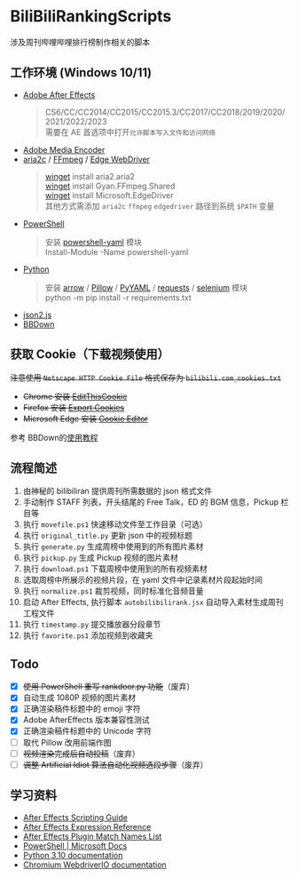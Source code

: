 # BiliBiliRankingScripts

涉及周刊哔哩哔哩排行榜制作相关的脚本

## 工作环境 (Windows 10/11)

- [Adobe After Effects](https://www.adobe.com/products/aftereffects.html)
    > CS6/CC/CC2014/CC2015/CC2015.3/CC2017/CC2018/2019/2020/2021/2022/2023  
    需要在 AE 首选项中打开`允许脚本写入文件和访问网络`
- [Adobe Media Encoder](https://www.adobe.com/products/media-encoder.html)
- [aria2c](https://aria2.github.io/) / [FFmpeg](https://ffmpeg.org/) / [Edge WebDriver](https://developer.microsoft.com/en-us/microsoft-edge/tools/webdriver/)
    > [winget](https://github.com/microsoft/winget-cli) install aria2.aria2  
    > [winget](https://github.com/microsoft/winget-cli) install Gyan.FFmpeg.Shared  
    > [winget](https://github.com/microsoft/winget-cli) install Microsoft.EdgeDriver  
    > 其他方式需添加 `aria2c` `ffmpeg` `edgedriver` 路径到系统 `$PATH` 变量
- [PowerShell](https://docs.microsoft.com/zh-cn/powershell/)
    > 安装 [powershell-yaml](https://www.powershellgallery.com/packages/powershell-yaml) 模块  
    > Install-Module -Name powershell-yaml
- [Python](https://www.python.org/)
    > 安装 [arrow](https://pypi.org/project/arrow/) / [Pillow](https://pypi.org/project/Pillow/) / [PyYAML](https://pypi.org/project/PyYAML/) / [requests](https://pypi.org/project/requests/) / [selenium](https://pypi.org/project/selenium/) 模块  
    > python -m pip install -r requirements.txt
- [json2.js](https://github.com/douglascrockford/JSON-js)
- [BBDown](https://github.com/nilaoda/BBDown)

## 获取 Cookie（下载视频使用）

~~注意使用 `Netscape HTTP Cookie File` 格式保存为 `bilibili.com_cookies.txt`~~

- ~~Chrome 安装 [EditThisCookie](https://chrome.google.com/webstore/detail/fngmhnnpilhplaeedifhccceomclgfbg)~~
- ~~Firefox 安装 [Export Cookies](https://addons.mozilla.org/en-US/firefox/addon/export-cookies-txt/)~~
- ~~Microsoft Edge 安装 [Cookie Editor](https://microsoftedge.microsoft.com/addons/detail/cookie-editor/ajfboaconbpkglpfanbmlfgojgndmhmc)~~

参考 BBDown的[使用教程](https://github.com/nilaoda/BBDown#%E4%BD%BF%E7%94%A8%E6%95%99%E7%A8%8B)

## 流程简述

1. 由神秘的 bilibiliran 提供周刊所需数据的 json 格式文件
2. 手动制作 STAFF 列表，开头结尾的 Free Talk，ED 的 BGM 信息，Pickup 栏目等
3. 执行 `movefile.ps1` 快速移动文件至工作目录（可选）
4. 执行 `original_title.py` 更新 json 中的视频标题
5. 执行 `generate.py` 生成周榜中使用到的所有图片素材
6. 执行 `pickup.py` 生成 Pickup 视频的图片素材
7. 执行 `download.ps1` 下载周榜中使用到的所有视频素材
8. 选取周榜中所展示的视频片段，在 yaml 文件中记录素材片段起始时间
9. 执行 `normalize.ps1` 裁剪视频，同时标准化音频音量
10. 启动 After Effects, 执行脚本 `autobilibilirank.jsx` 自动导入素材生成周刊工程文件
11. 执行 `timestamp.py` 提交播放器分段章节
12. 执行 `favorite.ps1` 添加视频到收藏夹

## Todo

- [x] ~~使用 PowerShell 重写 rankdoor.py 功能~~（废弃）
- [x] 自动生成 1080P 视频的图片素材
- [x] 正确渲染稿件标题中的 emoji 字符
- [x] Adobe AfterEffects 版本兼容性测试
- [x] 正确渲染稿件标题中的 Unicode 字符
- [ ] 取代 Pillow 改用前端作图
- [ ] ~~视频渲染完成后自动投稿~~（废弃）
- [ ] ~~调整 Artificial Idiot 算法自动化视频选段步骤~~（废弃）

## 学习资料

- [After Effects Scripting Guide](https://ae-scripting.docsforadobe.dev/)
- [After Effects Expression Reference](https://ae-expressions.docsforadobe.dev/)
- [After Effects Plugin Match Names List](https://fendrafx.com/utility/after-effects-plugin-match-names-list/)
- [PowerShell | Microsoft Docs](https://docs.microsoft.com/en-us/powershell/scripting/overview)
- [Python 3.10 documentation](https://docs.python.org/3.10/)
- [Chromium WebdriverIO documentation](https://webdriver.io/docs/api/chromium/)
